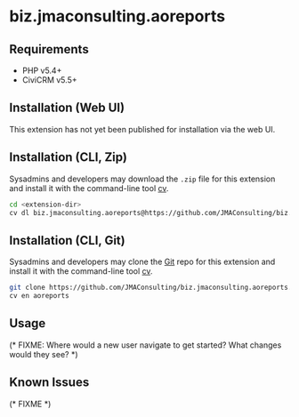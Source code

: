 # biz.jmaconsulting.aoreports


## Requirements

* PHP v5.4+
* CiviCRM v5.5+

## Installation (Web UI)

This extension has not yet been published for installation via the web UI.

## Installation (CLI, Zip)

Sysadmins and developers may download the `.zip` file for this extension and
install it with the command-line tool [cv](https://github.com/civicrm/cv).

```bash
cd <extension-dir>
cv dl biz.jmaconsulting.aoreports@https://github.com/JMAConsulting/biz.jmaconsulting.aoreports/archive/master.zip
```

## Installation (CLI, Git)

Sysadmins and developers may clone the [Git](https://en.wikipedia.org/wiki/Git) repo for this extension and
install it with the command-line tool [cv](https://github.com/civicrm/cv).

```bash
git clone https://github.com/JMAConsulting/biz.jmaconsulting.aoreports.git
cv en aoreports
```

## Usage

(* FIXME: Where would a new user navigate to get started? What changes would they see? *)

## Known Issues

(* FIXME *)
